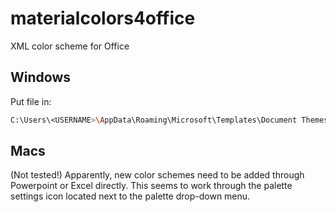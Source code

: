# materialcolors4office

XML color scheme for Office

## Windows

Put file in:

```bash
C:\Users\<USERNAME>\AppData\Roaming\Microsoft\Templates\Document Themes\Theme Colors
```

## Macs

(Not tested!) Apparently, new color schemes need to be added through Powerpoint or Excel directly. This seems to work through the palette settings icon located next to the palette drop-down menu.
